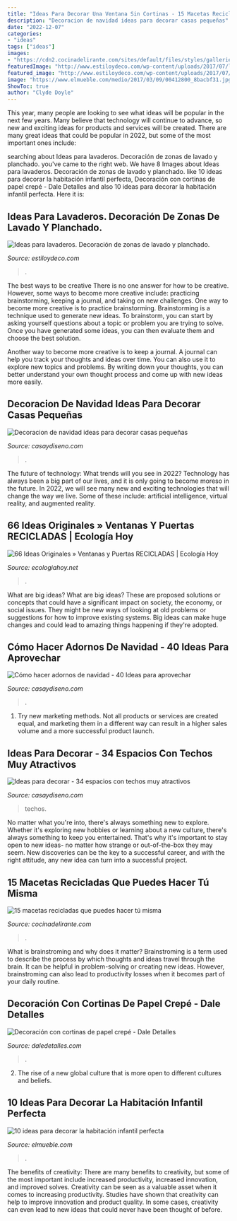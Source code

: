 ```yaml
---
title: "Ideas Para Decorar Una Ventana Sin Cortinas - 15 Macetas Recicladas Que Puedes Hacer Tú Misma"
description: "Decoracion de navidad ideas para decorar casas pequeñas"
date: "2022-12-07"
categories:
- "ideas"
tags: ["ideas"]
images:
- "https://cdn2.cocinadelirante.com/sites/default/files/styles/gallerie/public/images/2019/04/hacer-macetas-recicladas-focos.jpg"
featuredImage: "http://www.estiloydeco.com/wp-content/uploads/2017/07/lavaderos-encantadores-10.jpg"
featured_image: "http://www.estiloydeco.com/wp-content/uploads/2017/07/lavaderos-encantadores-10.jpg"
image: "https://www.elmueble.com/medio/2017/03/09/00412800_8bacbf31.jpg"
ShowToc: true
author: "Clyde Doyle"
---
```



This year, many people are looking to see what ideas will be popular in the next few years. Many believe that technology will continue to advance, so new and exciting ideas for products and services will be created. There are many great ideas that could be popular in 2022, but some of the most important ones include: 

	

		
searching about Ideas para lavaderos. Decoración de zonas de lavado y planchado. you've came to the right web. We have 8 Images about Ideas para lavaderos. Decoración de zonas de lavado y planchado. like 10 ideas para decorar la habitación infantil perfecta, Decoración con cortinas de papel crepé - Dale Detalles and also 10 ideas para decorar la habitación infantil perfecta. Here it is:
		
    
## Ideas Para Lavaderos. Decoración De Zonas De Lavado Y Planchado.

<img loading=lazy src="http://www.estiloydeco.com/wp-content/uploads/2017/07/lavaderos-encantadores-10.jpg" onerror="this.onerror=null;this.src='https://tse4.mm.bing.net/th?id=OIP.Hequ0vTAOvWX9_jOwLXiTQHaL9&amp;pid=15.1';" alt="Ideas para lavaderos. Decoración de zonas de lavado y planchado.">

_Source: estiloydeco.com_

>. 

	

The best ways to be creative
There is no one answer for how to be creative. However, some ways to become more creative include: practicing brainstorming, keeping a journal, and taking on new challenges.
One way to become more creative is to practice brainstorming. Brainstorming is a technique used to generate new ideas. To brainstorm, you can start by asking yourself questions about a topic or problem you are trying to solve. Once you have generated some ideas, you can then evaluate them and choose the best solution.

Another way to become more creative is to keep a journal. A journal can help you track your thoughts and ideas over time. You can also use it to explore new topics and problems. By writing down your thoughts, you can better understand your own thought process and come up with new ideas more easily.

    
## Decoracion De Navidad Ideas Para Decorar Casas Pequeñas

<img loading=lazy src="https://casaydiseno.com/wp-content/uploads/2015/09/decoracion-de-navidad-ideas-para-decorar-salon-guirnalda.jpg" onerror="this.onerror=null;this.src='https://tse4.mm.bing.net/th?id=OIP.8xuprw6Yv8ZCO13xSPg_oAHaLK&amp;pid=15.1';" alt="Decoracion de navidad ideas para decorar casas pequeñas">

_Source: casaydiseno.com_

>. 

	

The future of technology: What trends will you see in 2022?
Technology has always been a big part of our lives, and it is only going to become moreso in the future. In 2022, we will see many new and exciting technologies that will change the way we live. Some of these include: artificial intelligence, virtual reality, and augmented reality.

    
## 66 Ideas Originales » Ventanas Y Puertas RECICLADAS | Ecología Hoy

<img loading=lazy src="https://ecologiahoy.net/wp-content/uploads/2015/12/ventanamaxresdefault.jpg" onerror="this.onerror=null;this.src='https://tse4.mm.bing.net/th?id=OIP.Nx51ghiAkHR4T6sUrTQL7AHaEK&amp;pid=15.1';" alt="66 Ideas Originales » Ventanas y Puertas RECICLADAS | Ecología Hoy">

_Source: ecologiahoy.net_

>. 

	

What are big ideas?
What are big ideas? These are proposed solutions or concepts that could have a significant impact on society, the economy, or social issues. They might be new ways of looking at old problems or suggestions for how to improve existing systems. Big ideas can make huge changes and could lead to amazing things happening if they're adopted.

    
## Cómo Hacer Adornos De Navidad - 40 Ideas Para Aprovechar

<img loading=lazy src="https://casaydiseno.com/wp-content/uploads/2017/11/arbol-navidad-escalera-madera-decoracion.jpg" onerror="this.onerror=null;this.src='https://tse1.mm.bing.net/th?id=OIP.J0FqknK8zeJatianLJYnxgHaJ3&amp;pid=15.1';" alt="Cómo hacer adornos de navidad - 40 Ideas para aprovechar">

_Source: casaydiseno.com_

>. 

	

1. Try new marketing methods. Not all products or services are created equal, and marketing them in a different way can result in a higher sales volume and a more successful product launch.

    
## Ideas Para Decorar - 34 Espacios Con Techos Muy Atractivos

<img loading=lazy src="https://casaydiseno.com/wp-content/uploads/2016/10/ideas-para-decorar-techo-tela-estampada.jpeg" onerror="this.onerror=null;this.src='https://tse4.mm.bing.net/th?id=OIP.a_uzxwKoOS0jp1VrallBhAHaJ3&amp;pid=15.1';" alt="Ideas para decorar - 34 espacios con techos muy atractivos">

_Source: casaydiseno.com_

>techos. 

	

No matter what you're into, there's always something new to explore. Whether it's exploring new hobbies or learning about a new culture, there's always something to keep you entertained. That's why it's important to stay open to new ideas- no matter how strange or out-of-the-box they may seem. New discoveries can be the key to a successful career, and with the right attitude, any new idea can turn into a successful project.

    
## 15 Macetas Recicladas Que Puedes Hacer Tú Misma

<img loading=lazy src="https://cdn2.cocinadelirante.com/sites/default/files/styles/gallerie/public/images/2019/04/hacer-macetas-recicladas-focos.jpg" onerror="this.onerror=null;this.src='https://tse1.mm.bing.net/th?id=OIP.qiWxB4nF9-nQke-LfaKgtAHaJ3&amp;pid=15.1';" alt="15 macetas recicladas que puedes hacer tú misma">

_Source: cocinadelirante.com_

>. 

	

What is brainstroming and why does it matter?
Brainstroming is a term used to describe the process by which thoughts and ideas travel through the brain. It can be helpful in problem-solving or creating new ideas. However, brainstroming can also lead to productivity losses when it becomes part of your daily routine.

    
## Decoración Con Cortinas De Papel Crepé - Dale Detalles

<img loading=lazy src="https://i2.wp.com/www.daledetalles.com/wp-content/uploads/2016/08/decoracion-con-papel-creppe.jpg?resize=554%2C826" onerror="this.onerror=null;this.src='https://tse3.mm.bing.net/th?id=OIP.znpp81f76seesjLyI5JflgHaLC&amp;pid=15.1';" alt="Decoración con cortinas de papel crepé - Dale Detalles">

_Source: daledetalles.com_

>. 

	

2. The rise of a new global culture that is more open to different cultures and beliefs. 

    
## 10 Ideas Para Decorar La Habitación Infantil Perfecta

<img loading=lazy src="https://www.elmueble.com/medio/2017/03/09/00412800_8bacbf31.jpg" onerror="this.onerror=null;this.src='https://tse4.mm.bing.net/th?id=OIP.o-5qZN-6mWXNfwRinfG_0QHaJ3&amp;pid=15.1';" alt="10 ideas para decorar la habitación infantil perfecta">

_Source: elmueble.com_

>. 

	

The benefits of creativity: There are many benefits to creativity, but some of the most important include increased productivity, increased innovation, and improved solves.
Creativity can be seen as a valuable asset when it comes to increasing productivity. Studies have shown that creativity can help to improve innovation and product quality. In some cases, creativity can even lead to new ideas that could never have been thought of before.

